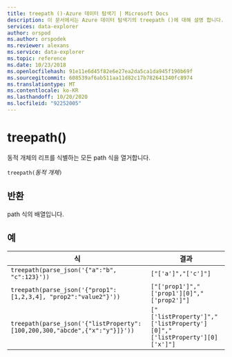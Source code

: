 ```yaml
---
title: treepath ()-Azure 데이터 탐색기 | Microsoft Docs
description: 이 문서에서는 Azure 데이터 탐색기의 treepath ()에 대해 설명 합니다.
services: data-explorer
author: orspod
ms.author: orspodek
ms.reviewer: alexans
ms.service: data-explorer
ms.topic: reference
ms.date: 10/23/2018
ms.openlocfilehash: 91e11e6d45f82e6e27ea2da5ca1da945f190b69f
ms.sourcegitcommit: 608539af6ab511aa11d82c17b782641340fc8974
ms.translationtype: MT
ms.contentlocale: ko-KR
ms.lasthandoff: 10/20/2020
ms.locfileid: "92252005"
---
```

# <a name="treepath"></a>treepath()

동적 개체의 리프를 식별하는 모든 path 식을 열거합니다.

`treepath(`*동적 개체*`)`

## <a name="returns"></a>반환

path 식의 배열입니다.

## <a name="examples"></a>예

|식|결과|
|---|---|
|`treepath(parse_json('{"a":"b", "c":123}'))` | `["['a']","['c']"]`|
|`treepath(parse_json('{"prop1":[1,2,3,4], "prop2":"value2"}'))`|`["['prop1']","['prop1'][0]","['prop2']"]`|
|`treepath(parse_json('{"listProperty":[100,200,300,"abcde",{"x":"y"}]}'))`|`["['listProperty']","['listProperty'][0]","['listProperty'][0]['x']"]`|